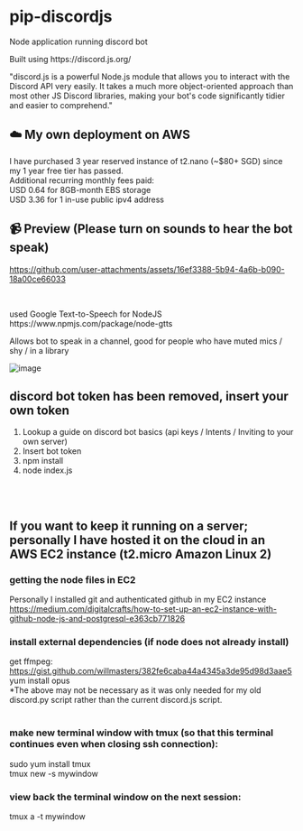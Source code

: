 # pip-discordjs
<p>Node application running discord bot</p>
<p>Built using https://discord.js.org/</p>
<p>"discord.js is a powerful Node.js module that allows you to interact with the Discord API very easily. It takes a much more object-oriented approach than most other JS Discord libraries, making your bot's code significantly tidier and easier to comprehend."</p>

## ☁️ My own deployment on AWS
I have purchased 3 year reserved instance of t2.nano (~$80+ SGD) since my 1 year free tier has passed. <br>
Additional recurring monthly fees paid: <br>
USD 0.64 for 8GB-month EBS storage <br>
USD 3.36 for 1 in-use public ipv4 address

## 📹 Preview (Please turn on sounds to hear the bot speak)
https://github.com/user-attachments/assets/16ef3388-5b94-4a6b-b090-18a00ce66033


<br>
<p>used Google Text-to-Speech for NodeJS https://www.npmjs.com/package/node-gtts</p>
<p>Allows bot to speak in a channel, good for people who have muted mics / shy / in a library</p>

![image](https://github.com/adamhcj/pip-discordjs/assets/82926705/e5a01f1b-2902-435d-9675-722162e58d21)



## discord bot token has been removed, insert your own token
<ol>
  <li>Lookup a guide on discord bot basics (api keys / Intents / Inviting to your own server) </li>
  <li>Insert bot token</li>
  <li>npm install</li>
  <li>node index.js</li>
</ol>
<br><br>

## If you want to keep it running on a server; personally I have hosted it on the cloud in an AWS EC2 instance (t2.micro Amazon Linux 2)

### getting the node files in EC2
Personally I installed git and authenticated github in my EC2 instance
https://medium.com/digitalcrafts/how-to-set-up-an-ec2-instance-with-github-node-js-and-postgresql-e363cb771826


### install external dependencies (if node does not already install)
get ffmpeg: https://gist.github.com/willmasters/382fe6caba44a4345a3de95d98d3aae5
<br>
yum install opus
<br>
*The above may not be necessary as it was only needed for my old discord.py script rather than the current discord.js script.
<br>
<br>
### make new terminal window with tmux (so that this terminal continues even when closing ssh connection):
sudo yum install tmux
<br>
tmux new -s mywindow

### view back the terminal window on the next session:
tmux a -t mywindow
